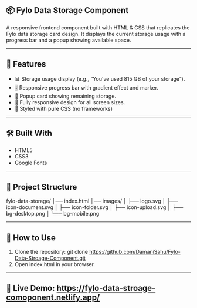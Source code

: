 ## 📦 Fylo Data Storage Component

A responsive frontend component built with HTML & CSS that replicates the Fylo data storage card design.
It displays the current storage usage with a progress bar and a popup showing available space.

---

## 🚀 Features

- 📊 Storage usage display (e.g., “You’ve used 815 GB of your storage”).
- 🎚️ Responsive progress bar with gradient effect and marker.
- 💬 Popup card showing remaining storage.
- 📱 Fully responsive design for all screen sizes.
- 🎨 Styled with pure CSS (no frameworks)

---

## 🛠️ Built With

- HTML5
- CSS3
- Google Fonts

---

## 📂 Project Structure
fylo-data-storage/
│── index.html
│── images/
│    ├── logo.svg
│    ├── icon-document.svg
│    ├── icon-folder.svg
│    ├── icon-upload.svg
│    ├── bg-desktop.png
│    └── bg-mobile.png

---

## 🎯 How to Use

1. Clone the repository:
   git clone https://github.com/DamaniSahu/Fylo-Data-Stroage-Component.git
2. Open index.html in your browser.

---

## 🔗 Live Demo: https://fylo-data-stroage-comoponent.netlify.app/


